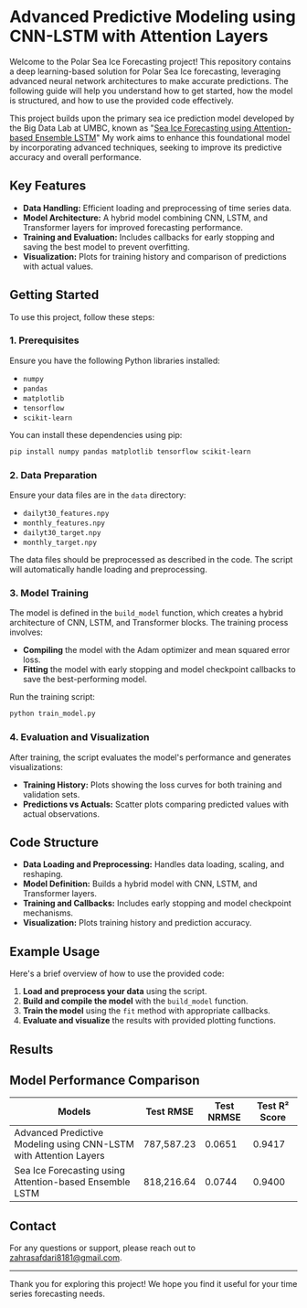 # Advanced Predictive Modeling using CNN-LSTM with Attention Layers

Welcome to the Polar Sea Ice Forecasting project! This repository contains a deep learning-based solution for Polar Sea Ice forecasting, leveraging advanced neural network architectures to make accurate predictions. The following guide will help you understand how to get started, how the model is structured, and how to use the provided code effectively.

This project builds upon the primary sea ice prediction model developed by the Big Data Lab at UMBC, known as "[Sea Ice Forecasting using Attention-based Ensemble LSTM](https://github.com/big-data-lab-umbc/sea-ice-prediction/tree/main/climate-change-ai-workshop)" My work aims to enhance this foundational model by incorporating advanced techniques, seeking to improve its predictive accuracy and overall performance.

## Key Features

- **Data Handling:** Efficient loading and preprocessing of time series data.
- **Model Architecture:** A hybrid model combining CNN, LSTM, and Transformer layers for improved forecasting performance.
- **Training and Evaluation:** Includes callbacks for early stopping and saving the best model to prevent overfitting.
- **Visualization:** Plots for training history and comparison of predictions with actual values.

## Getting Started

To use this project, follow these steps:

### 1. Prerequisites

Ensure you have the following Python libraries installed:
- `numpy`
- `pandas`
- `matplotlib`
- `tensorflow`
- `scikit-learn`

You can install these dependencies using pip:

```bash
pip install numpy pandas matplotlib tensorflow scikit-learn
```

### 2. Data Preparation


Ensure your data files are in the `data` directory:
- `dailyt30_features.npy`
- `monthly_features.npy`
- `dailyt30_target.npy`
- `monthly_target.npy`

The data files should be preprocessed as described in the code. The script will automatically handle loading and preprocessing.

### 3. Model Training

The model is defined in the `build_model` function, which creates a hybrid architecture of CNN, LSTM, and Transformer blocks. The training process involves:

- **Compiling** the model with the Adam optimizer and mean squared error loss.
- **Fitting** the model with early stopping and model checkpoint callbacks to save the best-performing model.

Run the training script:

```python
python train_model.py
```

### 4. Evaluation and Visualization

After training, the script evaluates the model's performance and generates visualizations:

- **Training History:** Plots showing the loss curves for both training and validation sets.
- **Predictions vs Actuals:** Scatter plots comparing predicted values with actual observations.

## Code Structure

- **Data Loading and Preprocessing:** Handles data loading, scaling, and reshaping.
- **Model Definition:** Builds a hybrid model with CNN, LSTM, and Transformer layers.
- **Training and Callbacks:** Includes early stopping and model checkpoint mechanisms.
- **Visualization:** Plots training history and prediction accuracy.

## Example Usage

Here's a brief overview of how to use the provided code:

1. **Load and preprocess your data** using the script.
2. **Build and compile the model** with the `build_model` function.
3. **Train the model** using the `fit` method with appropriate callbacks.
4. **Evaluate and visualize** the results with provided plotting functions.

## Results

## Model Performance Comparison

| Models                                                                 | Test RMSE         | Test NRMSE       | Test R² Score |
|------------------------------------------------------------------------|--------------------|------------------|---------------|
| Advanced Predictive Modeling using CNN-LSTM with Attention Layers    | 787,587.23        | 0.0651           | 0.9417        |
| Sea Ice Forecasting using Attention-based Ensemble LSTM                | 818,216.64        | 0.0744           | 0.9400        |





## Contact

For any questions or support, please reach out to [zahrasafdari8181@gmail.com](mailto:zahrasafdari8181@gmail.com).

---

Thank you for exploring this project! We hope you find it useful for your time series forecasting needs.
